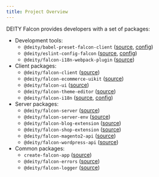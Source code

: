 ```yaml
---
title: Project Overview
---
```


DEITY Falcon provides developers with a set of packages:

- Development tools:
  - `@deity/babel-preset-falcon-client` ([source](https://github.com/deity-io/falcon/tree/master/packages/falcon-dev-tools/babel-preset-falcon-client), [config](/docs/falcon-v1/falcon-client/configurations#babel))
  - `@deity/eslint-config-falcon` ([source](https://github.com/deity-io/falcon/tree/master/packages/falcon-dev-tools/eslint-config-falcon), [config](/docs/falcon-v1/falcon-client/configurations#eslint))
  - `@deity/falcon-i18n-webpack-plugin` ([source](https://github.com/deity-io/falcon/tree/master/packages/falcon-dev-tools/falcon-i18n-webpack-plugin))
- Client packages:
  - `@deity/falcon-client` ([source](https://github.com/deity-io/falcon/tree/master/packages/falcon-client))
  - `@deity/falcon-ecommerce-uikit` ([source](https://github.com/deity-io/falcon/tree/master/packages/falcon-ecommerce-uikit))
  - `@deity/falcon-ui` ([source](https://github.com/deity-io/falcon/tree/master/packages/falcon-ui))
  - `@deity/falcon-theme-editor` ([source](https://github.com/deity-io/falcon/tree/master/packages/falcon-theme-editor))
  - `@deity/falcon-i18n` ([source](https://github.com/deity-io/falcon/tree/master/packages/falcon-i18n), [config](/docs/falcon-v1/falcon-client/internationalization))
- Server packages:
  - `@deity/falcon-server` ([source](https://github.com/deity-io/falcon/tree/master/packages/falcon-server))
  - `@deity/falcon-server-env` ([source](https://github.com/deity-io/falcon/tree/master/packages/falcon-server-env))
  - `@deity/falcon-blog-extension` ([source](https://github.com/deity-io/falcon/tree/master/packages/falcon-blog-extension))
  - `@deity/falcon-shop-extension` ([source](https://github.com/deity-io/falcon/tree/master/packages/falcon-shop-extension))
  - `@deity/falcon-magento2-api` ([source](https://github.com/deity-io/falcon/tree/master/packages/falcon-magento2-api))
  - `@deity/falcon-wordpress-api` ([source](https://github.com/deity-io/falcon/tree/master/packages/falcon-wordpress-api))
- Common packages:
  - `create-falcon-app` ([source](https://github.com/deity-io/falcon/tree/master/packages/create-falcon-app))
  - `@deity/falcon-errors` ([source](https://github.com/deity-io/falcon/tree/master/packages/falcon-errors))
  - `@deity/falcon-logger` ([source](https://github.com/deity-io/falcon/tree/master/packages/falcon-logger))

